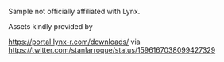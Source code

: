 Sample not officially affiliated with Lynx.

Assets kindly provided by

https://portal.lynx-r.com/downloads/ via https://twitter.com/stanlarroque/status/1596167038099427329